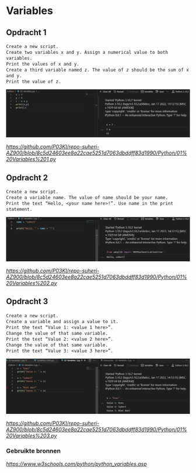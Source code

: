 # **Variables**

## **Opdracht 1**

    Create a new script.
    Create two variables x and y. Assign a numerical value to both variables.
    Print the values of x and y.
    Create a third variable named z. The value of z should be the sum of x and y.
    Print the value of z.

![SS](../00_includes/PRG/02.01.png)

*<https://github.com/P03KI/repo-suheri-AZ900/blob/8c5d24603ee8a22cae5251d7063dbddff83d1990/Python/01%20Variables%201.py>*

## **Opdracht 2**

    Create a new script.
    Create a variable name. The value of name should be your name.
    Print the text “Hello, <your name here>!”. Use name in the print statement.

![SS](../00_includes/PRG/02.02.png)

*<https://github.com/P03KI/repo-suheri-AZ900/blob/8c5d24603ee8a22cae5251d7063dbddff83d1990/Python/01%20Variables%202.py>*

## **Opdracht 3**

    Create a new script.
    Create a variable and assign a value to it.
    Print the text “Value 1: <value 1 here>”.
    Change the value of that same variable.
    Print the text “Value 2: <value 2 here>”.
    Change the value of that same variable.
    Print the text “Value 3: <value 3 here>”.

![SS](../00_includes/PRG/02.03.png)

*<https://github.com/P03KI/repo-suheri-AZ900/blob/8c5d24603ee8a22cae5251d7063dbddff83d1990/Python/01%20Variables%203.py>*

### **Gebruikte bronnen**

*<https://www.w3schools.com/python/python_variables.asp>*